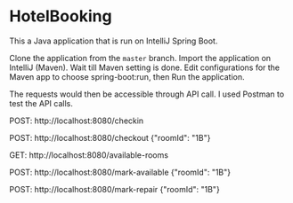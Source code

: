 # HotelBooking

This a Java application that is run on IntelliJ Spring Boot.

Clone the application from the `master` branch. Import the application on IntelliJ (Maven). Wait till Maven setting is done. 
Edit configurations for the Maven app to choose spring-boot:run, then Run the application.

The requests would then be accessible through API call. I used Postman to test the API calls.

POST: http://localhost:8080/checkin

POST: http://localhost:8080/checkout
{"roomId": "1B"}

GET: http://localhost:8080/available-rooms

POST: http://localhost:8080/mark-available
{"roomId": "1B"}

POST: http://localhost:8080/mark-repair
{"roomId": "1B"}
